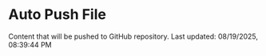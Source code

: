 # Auto Push File

Content that will be pushed to GitHub repository.
Last updated: 08/19/2025, 08:39:44 PM